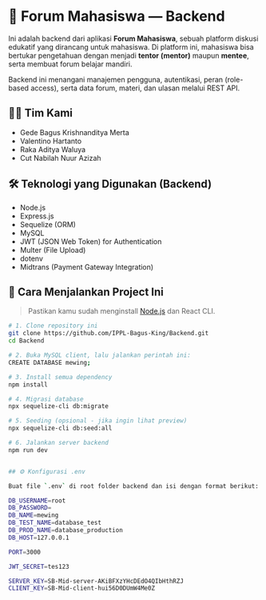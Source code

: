 # 🧠 Forum Mahasiswa — Backend

Ini adalah backend dari aplikasi **Forum Mahasiswa**, sebuah platform diskusi edukatif yang dirancang untuk mahasiswa. Di platform ini, mahasiswa bisa bertukar pengetahuan dengan menjadi **tentor (mentor)** maupun **mentee**, serta membuat forum belajar mandiri.

Backend ini menangani manajemen pengguna, autentikasi, peran (role-based access), serta data forum, materi, dan ulasan melalui REST API.

## 👨‍💻 Tim Kami

* Gede Bagus Krishnanditya Merta  
* Valentino Hartanto  
* Raka Aditya Waluya  
* Cut Nabilah Nuur Azizah  

## 🛠️ Teknologi yang Digunakan (Backend)

- Node.js
- Express.js
- Sequelize (ORM)
- MySQL
- JWT (JSON Web Token) for Authentication
- Multer (File Upload)
- dotenv
- Midtrans (Payment Gateway Integration)

## 🚀 Cara Menjalankan Project Ini

> Pastikan kamu sudah menginstall [Node.js](https://nodejs.org/) dan React CLI.

```bash
# 1. Clone repository ini
git clone https://github.com/IPPL-Bagus-King/Backend.git
cd Backend

# 2. Buka MySQL client, lalu jalankan perintah ini:
CREATE DATABASE mewing;

# 3. Install semua dependency
npm install

# 4. Migrasi database
npx sequelize-cli db:migrate

# 5. Seeding (opsional - jika ingin lihat preview)
npx sequelize-cli db:seed:all

# 6. Jalankan server backend
npm run dev


## ⚙️ Konfigurasi .env

Buat file `.env` di root folder backend dan isi dengan format berikut:

DB_USERNAME=root
DB_PASSWORD=
DB_NAME=mewing
DB_TEST_NAME=database_test
DB_PROD_NAME=database_production
DB_HOST=127.0.0.1

PORT=3000

JWT_SECRET=tes123

SERVER_KEY=SB-Mid-server-AKiBFXzYHcDEdO4QIbHthRZJ
CLIENT_KEY=SB-Mid-client-hui56D0DUmW4Me0Z



